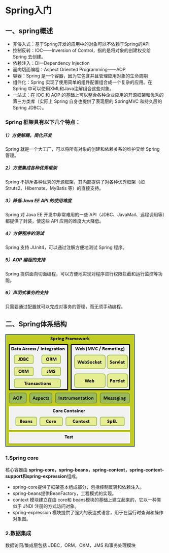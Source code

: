 # Spring入门

## 一、spring概述

- 非侵入式：基于Spring开发的应用中的对象可以不依赖于Spring的API
- 控制反转：IOC——Inversion of Control，指的是将对象的创建权交给 Spring 去创建。
- 依赖注入：DI—Dependency Injection
- 面向切面编程：Aspect Oriented Programming——AOP
- 容器：Spring 是一个容器，因为它包含并且管理应用对象的生命周期
- 组件化：Spring 实现了使用简单的组件配置组合成一个复杂的应用。在 Spring 中可以使用XML和Java注解组合这些对象。
- 一站式：在 IOC 和 AOP 的基础上可以整合各种企业应用的开源框架和优秀的第三方类库（实际上 Spring 自身也提供了表现层的 SpringMVC 和持久层的 Spring JDBC）。

### **Spring 框架具有以下几个特点：**

##### 1）方便解耦，简化开发

Spring 就是一个大工厂，可以将所有对象的创建和依赖关系的维护交给 Spring 管理。

##### 2）方便集成各种优秀框架

Spring 不排斥各种优秀的开源框架，其内部提供了对各种优秀框架（如 Struts2、Hibernate、MyBatis 等）的直接支持。

##### 3）降低 Java EE API 的使用难度

Spring 对 Java EE 开发中非常难用的一些 API（JDBC、JavaMail、远程调用等）都提供了封装，使这些 API 应用的难度大大降低。

##### 4）方便程序的测试

Spring 支持 JUnit4，可以通过注解方便地测试 Spring 程序。

##### 5）AOP 编程的支持

Spring 提供面向切面编程，可以方便地实现对程序进行权限拦截和运行监控等功能。

##### 6）声明式事务的支持

只需要通过配置就可以完成对事务的管理，而无须手动编程。

## 二、Spring体系结构

![Spring 体系结构](spring.assets/arch1.png)



### 1.Spring core 

核心容器由 **spring-core，spring-beans，spring-context，spring-context-support和spring-expression**组成。

* spring-core提供了框架基本组成部分，包括控制反转和依赖注入。
* spring-beans提供BeanFactory，工程模式的实现。
* context 模块建立在由 core和 beans模块的基础上建立起来的，它以一种类似于 JNDI 注册的方式访问对象。
* spring-expression 模块提供了强大的表达式语言，用于在运行时查询和操作对象图。

### 2.数据集成

数据访问/集成层包括 JDBC，ORM，OXM，JMS 和事务处理模块